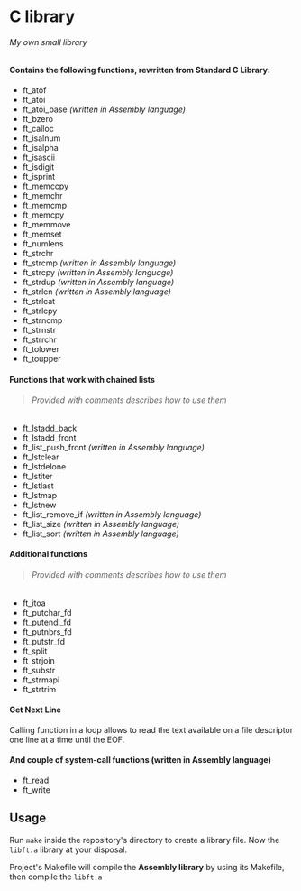 # C library
###### _My own small library_

#### Contains the following functions, rewritten from Standard C Library:
- ft_atof
- ft_atoi
- ft_atoi_base _(written in Assembly language)_
- ft_bzero
- ft_calloc
- ft_isalnum
- ft_isalpha
- ft_isascii
- ft_isdigit
- ft_isprint
- ft_memccpy
- ft_memchr
- ft_memcmp
- ft_memcpy
- ft_memmove
- ft_memset
- ft_numlens
- ft_strchr
- ft_strcmp _(written in Assembly language)_
- ft_strcpy _(written in Assembly language)_
- ft_strdup _(written in Assembly language)_
- ft_strlen _(written in Assembly language)_
- ft_strlcat
- ft_strlcpy
- ft_strncmp
- ft_strnstr
- ft_strrchr
- ft_tolower
- ft_toupper

#### Functions that work with chained lists
> ###### Provided with comments describes how to use them
- ft_lstadd_back
- ft_lstadd_front
- ft_list_push_front _(written in Assembly language)_
- ft_lstclear
- ft_lstdelone
- ft_lstiter
- ft_lstlast
- ft_lstmap
- ft_lstnew
- ft_list_remove_if _(written in Assembly language)_
- ft_list_size _(written in Assembly language)_
- ft_list_sort _(written in Assembly language)_

#### Additional functions 
> ###### Provided with comments describes how to use them
- ft_itoa
- ft_putchar_fd
- ft_putendl_fd
- ft_putnbrs_fd
- ft_putstr_fd
- ft_split
- ft_strjoin
- ft_substr
- ft_strmapi
- ft_strtrim

#### Get Next Line 
Calling function in a loop allows to read the text available on a file descriptor one line at a time until the EOF.

#### And couple of system-call functions (written in Assembly language)
- ft_read
- ft_write

## Usage

Run `make` inside the repository's directory to create a
library file. Now the `libft.a` library at your disposal.

Project's Makefile will compile the **Assembly library** by 
using its Makefile, then compile the `libft.a`
